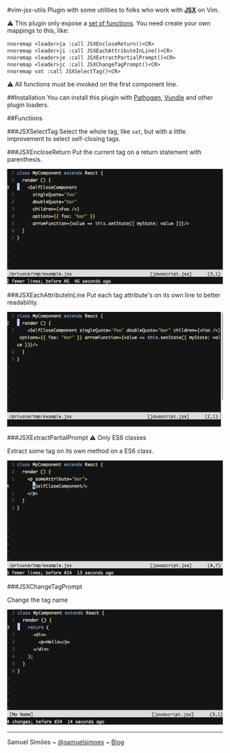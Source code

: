 #vim-jsx-utils
Plugin with some utilities to folks who work with **[JSX](https://facebook.github.io/jsx/)** on Vim.

:warning: This plugin only expose a [set of functions](#functions). You need create your own mappings to this, like:

```
nnoremap <leader>ja :call JSXEncloseReturn()<CR>
nnoremap <leader>ji :call JSXEachAttributeInLine()<CR>
nnoremap <leader>je :call JSXExtractPartialPrompt()<CR>
nnoremap <leader>jc :call JSXChangeTagPrompt()<CR>
nnoremap vat :call JSXSelectTag()<CR>
```

:warning: All functions must be invoked on the first component line.

##Installation
You can install this plugin with [Pathogen](https://github.com/tpope/vim-pathogen), [Vundle](https://github.com/VundleVim/Vundle.vim) and other plugin loaders.

##Functions

###JSXSelectTag
Select the whole tag, like `vat`, but with a little improvement to select self-closing tags.

###JSXEncloseReturn
Put the current tag on a return statement with parenthesis.

![](examples/enclose-vim.gif)

###JSXEachAttributeInLine
Put each tag attribute's on its own line to better readability.

![](examples/eachline-vim.gif)

###JSXExtractPartialPrompt
:warning: Only ES6 classes

Extract some tag on its own method on a ES6 class.

![](examples/partial-vim.gif)

###JSXChangeTagPrompt

Change the tag name

![](examples/change-vim.gif)

-------
Samuel Simões ~ [@samuelsimoes](https://twitter.com/samuelsimoes) ~ [Blog](http://blog.samuelsimoes.com/)
